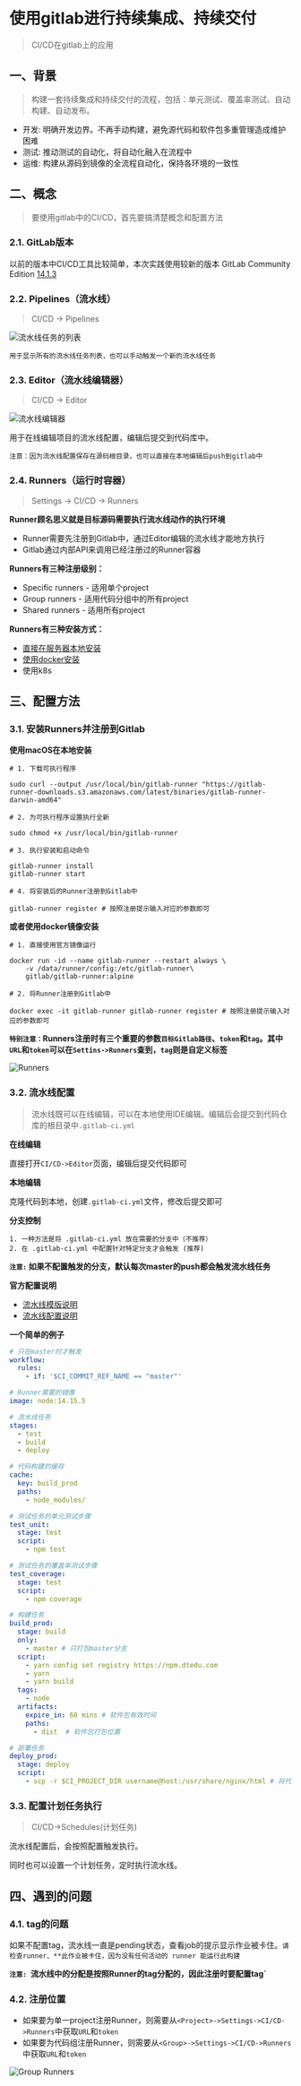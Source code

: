 # 使用gitlab进行持续集成、持续交付

> CI/CD在gitlab上的应用

## 一、背景

> 构建一套持续集成和持续交付的流程，包括：单元测试、覆盖率测试、自动构建、自动发布。

- 开发: 明确开发边界。不再手动构建，避免源代码和软件包多重管理造成维护困难
- 测试: 推动测试的自动化，将自动化融入在流程中
- 运维: 构建从源码到镜像的全流程自动化，保持各环境的一致性

## 二、概念

> 要使用gitlab中的CI/CD，首先要搞清楚概念和配置方法

### 2.1. GitLab版本

以前的版本中CI/CD工具比较简单，本次实践使用较新的版本 GitLab Community Edition [14.1.3](https://gitlab.com/gitlab-org/gitlab-foss/-/tags/v14.1.3)

### 2.2. Pipelines（流水线）
> CI/CD -> Pipelines

![流水线任务的列表](images/pipelines.jpg)

`用于显示所有的流水线任务列表，也可以手动触发一个新的流水线任务`

### 2.3. Editor（流水线编辑器）
> CI/CD -> Editor

![流水线编辑器](images/editor.jpg)

用于在线编辑项目的流水线配置，编辑后提交到代码库中。

`注意：因为流水线配置保存在源码根目录，也可以直接在本地编辑后push到gitlab中`


### 2.4. Runners（运行时容器）
> Settings -> CI/CD -> Runners

**Runner顾名思义就是目标源码需要执行流水线动作的执行环境**

- Runner需要先注册到Gitlab中，通过Editor编辑的流水线才能地方执行
- Gitlab通过内部API来调用已经注册过的Runner容器


**Runners有三种注册级别：**

- Specific runners - 适用单个project
- Group runners - 适用代码分组中的所有project
- Shared runners - 适用所有project

**Runners有三种安装方式：**

- [直接在服务器本地安装](https://docs.gitlab.com/runner/install/bleeding-edge.html#download-any-other-tagged-release)
- [使用docker安装](https://hub.docker.com/r/gitlab/gitlab-runner)
- 使用k8s

## 三、配置方法

### 3.1. 安装Runners并注册到Gitlab

**使用macOS在本地安装**

```shell
# 1. 下载可执行程序

sudo curl --output /usr/local/bin/gitlab-runner "https://gitlab-runner-downloads.s3.amazonaws.com/latest/binaries/gitlab-runner-darwin-amd64"

# 2. 为可执行程序设置执行全新

sudo chmod +x /usr/local/bin/gitlab-runner

# 3. 执行安装和启动命令

gitlab-runner install
gitlab-runner start

# 4. 将安装后的Runner注册到Gitlab中

gitlab-runner register # 按照注册提示输入对应的参数即可

```

**或者使用docker镜像安装**

```shell
# 1. 直接使用官方镜像运行

docker run -id --name gitlab-runner --restart always \
    -v /data/runner/config:/etc/gitlab-runner\
    gitlab/gitlab-runner:alpine

# 2. 将Runner注册到Gitlab中

docker exec -it gitlab-runner gitlab-runner register # 按照注册提示输入对应的参数即可

```

**`特别注意：`Runners注册时有三个重要的参数`目标Gitlab路径`、`token`和`tag`。其中`URL`和`token`可以在`Settins->Runners`查到，`tag`则是自定义标签**

![Runners](images/runners.jpg)

### 3.2. 流水线配置

> 流水线既可以在线编辑，可以在本地使用IDE编辑。编辑后会提交到代码仓库的根目录中`.gitlab-ci.yml`

**在线编辑**

直接打开`CI/CD->Editor`页面，编辑后提交代码即可

**本地编辑**

克隆代码到本地，创建`.gitlab-ci.yml`文件，修改后提交即可

**分支控制**

    1. 一种方法是将 .gitlab-ci.yml 放在需要的分支中（不推荐）
    2. 在 .gitlab-ci.yml 中配置针对特定分支才会触发 (推荐)

**`注意:` 如果不配置触发的分支，默认每次master的push都会触发流水线任务**

**官方配置说明**

- [流水线模版说明](https://docs.gitlab.com/ee/development/cicd/templates.html)
- [流水线配置说明](https://gitlab.dtedu.com/help/ci/yaml/index.md)

**一个简单的例子**

```yaml
# 只在master时才触发
workflow:
  rules:
    - if: '$CI_COMMIT_REF_NAME == "master"'

# Runner需要的镜像
image: node:14.15.5

# 流水线任务
stages:
  - test
  - build
  - deploy

# 代码构建的缓存
cache:
  key: build_prod
  paths:
    - node_modules/

# 测试任务的单元测试步骤
test_unit:
  stage: test
  script:
    - npm test

# 测试任务的覆盖率测试步骤
test_coverage:
  stage: test
  script:
    - npm coverage

# 构建任务
build_prod:
  stage: build
  only:
    - master # 只打包master分支
  script:
    - yarn config set registry https://npm.dtedu.com
    - yarn
    - yarn build
  tags:
    - node
  artifacts:
    expire_in: 60 mins # 软件包有效时间
    paths:
      - dist  # 软件包打包位置

# 部署任务
deploy_prod:
  stage: deploy
  script:
    - scp -r $CI_PROJECT_DIR username@host:/usr/share/nginx/html # 将代码推送到远程服务器中
```

### 3.3. 配置计划任务执行

> CI/CD->Schedules(计划任务)

流水线配置后，会按照配置触发执行。

同时也可以设置一个计划任务，定时执行流水线。


## 四、遇到的问题

### 4.1. tag的问题

如果不配置tag，流水线一直是pending状态，查看job的提示显示作业被卡住。`请检查runner、**此作业被卡住，因为没有任何活动的 runner 能运行此构建`

**`注意: `流水线中的分配是按照Runner的tag分配的，因此注册时要配置tag`**

### 4.2. 注册位置

- 如果要为单一project注册Runner，则需要从`<Project>->Settings->CI/CD->Runners`中获取`URL`和`token`
- 如果要为代码组注册Runner，则需要从`<Group>->Settings->CI/CD->Runners`中获取`URL`和`token`

![Group Runners](images/runners2.jpg)